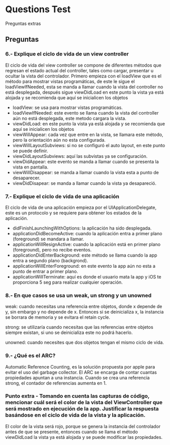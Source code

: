 # Questions Test

Preguntas extras

## Preguntas

### 6.- Explique el ciclo de vida de un view controller

El ciclo de vida del view controller se compone de diferentes métodos que regresan el estado actual del controller, tales como cargar, presentar u ocultar la vista del controlador.
Primero empieza con el loadView que es el método para mostrar vistas programáticas, de este le sigue el loadViewIfNeeded, esta se manda a llamar cuando la vista del controller no está desplegada, después sigue viewDidLoad en este punto la vista ya está alojada y se recomienda que aquí se inicialicen los objetos
  * loadView: se usa para mostrar vistas programáticas.  
  * loadViewIfNeeded: este evento se llama cuando la vista del controller aún no está desplegada, este metodo cargara la vista.
  * viewDidLoad: en este punto la vista ya está alojada y se recomienda que aquí se inicialicen los objetos
  * viewWillAppear: cada vez que entre en la vista, se llamara este método, pero la orientación aún no esta configurada.
  * viewWillLayoutSubviews: si no se configuró el auto layout, en este punto se puede definir.
  * viewDidLayoutSubviews: aquí las subvistas ya se configuración.
  * viewDidAppear: este evento se manda a llamar cuando se presenta la vista en pantalla.
  * viewWillDisappear: se manda a llamar cuando la vista esta a punto de desaparecer.
  * viewDidDisapear: se manda a llamar cuando la vista ya desapareció.  

### 7.- Explique el ciclo de vida de una aplicación
El ciclo de vida de una aplicación empieza por el UIApplicationDelegate, este es un protocolo y se requiere para obtener los estados de la aplicación.
  * didFinishLaunchingWithOptions: la aplicación ha sido desplegada.
  * applicationDidBecomeActive: cuando la aplicación entra a primer plano (foreground) se mandara a llamar.
  * applicationWillResignActive: cuando la aplicación está en primer plano (foreground), pero no recibe eventos.
  * applicationDidEnterBackground: este método se llama cuando la app entra a segundo plano (backgrond).
  * applicationWillEnterForeground: en este evento la app aún no esta a punto de entrar a primer plano.
  * applicationWillTerminate: aquí es donde el usuario mata la app y iOS te proporciona 5 seg para realizar cualquier operación.

### 8.- En que casos se usa un weak, un strong y un unowned
weak: cuando necesitas una referencia entre objetos, donde x depende de y, sin embargo y no depende de x. Entonces si se deinicializa x, la instancia se borrara de memoria y se evitara el retain cycle.

strong: se utilizaría cuando necesitas que las referencias entre objetos siempre existan, si uno se deinicializa este no podrá hacerlo.

unowned: cuando necesites que dos objetos tengan el mismo ciclo de vida.

### 9.- ¿Qué es el ARC?
Automatic Reference Counting, es la solución propuesta por apple para evitar el uso del garbage collector.
El ARC se encarga de contar cuantas propiedades apuntan a una instancia.
Cuando se crea una referencia strong, el contador de referencias aumenta en 1.

### Punto extra - Tomando en cuenta las capturas de código, mencionar cuál será el color de la vista del ViewController que será mostrado en ejecución de la app. Justificar la respuesta basándose en el ciclo de vida de la vista y la aplicación.
El color de la vista será rojo, porque se genera la instancia del controlador antes de que se presente, entonces cuando se llama el método viewDidLoad la vista ya está alojada y se puede modificar las propiedades.

